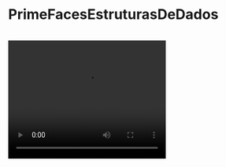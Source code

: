 # PrimeFacesEstruturasDeDados
<br />

<video width="320" height="240" controls>
  <source src="https://drive.google.com/drive/folders/1Jr7_o-xx1m_HzGRO9P2zgiuzoD825j7M" type="video/mwv">
</video>

